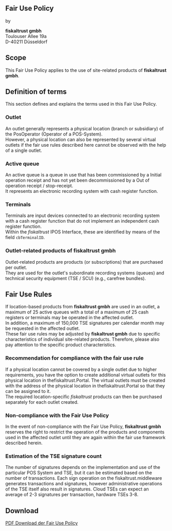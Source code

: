 
## Fair Use Policy

by
  
**fiskaltrust gmbh**  
Toulouser Allee 19a  
D-40211 Düsseldorf  

## Scope
This Fair Use Policy applies to the use of site-related products of **fiskaltrust gmbh**.

## Definition of terms

This section defines and explains the terms used in this Fair Use Policy.

### Outlet

An outlet generally represents a physical location (branch or subsidiary) of the PosOperator (Operator of a POS-System).  
However, a physical location can also be represented by several virtual outlets if the fair use rules described here cannot be observed with the help of a single outlet. 

### Active queue

An active queue is a queue in use that has been commissioned by a Initial operation receipt and has not yet been decommissioned by a Out of operation receipt / stop-receipt.  
It represents an electronic recording system with cash register function. 

### Terminals

Terminals are input devices connected to an electronic recording system with a cash register function that do not implement an independent cash register function.  
Within the _fiskaltrust_ IPOS Interface, these are identified by means of the field `cbTerminalID`. 

### Outlet-related products of fiskaltrust gmbh

Outlet-related products are products (or subscriptions) that are purchased per outlet.  
They are used for the outlet's subordinate recording systems (queues) and technical security equipment (TSE / SCU) (e.g., carefree bundles).

## Fair Use Rules 

If location-based products from **fiskaltrust gmbh** are used in an outlet, a maximum of 25 active queues with a total of a maximum of 25 cash registers or terminals may be operated in the affected outlet.  
In addition, a maximum of 150,000 TSE signatures per calendar month may be requested in the affected outlet.  
These fair use rules may be adjusted by **fiskaltrust gmbh** due to specific characteristics of individual site-related products. Therefore, please also pay attention to the specific product characteristics.

### Recommendation for compliance with the fair use rule

If a physical location cannot be covered by a single outlet due to higher requirements, you have the option to create additional virtual outlets for this physical location in thefiskaltrust.Portal. The virtual outlets must be created with the address of the physical location in thefiskaltrust.Portal so that they can be assigned to it.  
The required location-specific _fiskaltrust_ products can then be purchased separately for each outlet created.

### Non-compliance with the Fair Use Policy

In the event of non-compliance with the Fair Use Policy, **fiskaltrust gmbh** reserves the right to restrict the operation of the products and components used in the affected outlet until they are again within the fair use framework described herein.

### Estimation of the TSE signature count

The number of signatures depends on the implementation and use of the particular POS System and TSE, but it can be estimated based on the number of transactions. Each sign operation on the fiskaltrust.middleware generates transactions and signatures, however administrative operations of the TSE itself also result in signatures. Cloud TSEs can expect an average of 2-3 signatures per transaction, hardware TSEs 3-8.


## Download 

[PDF Download der Fair Use Policy](media/market-de-fair-use-policy.pdf)